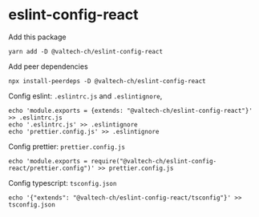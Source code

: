 # eslint-config-react

Add this package

    yarn add -D @valtech-ch/eslint-config-react

Add peer dependencies

    npx install-peerdeps -D @valtech-ch/eslint-config-react

Config eslint: `.eslintrc.js` and `.eslintignore`,

    echo 'module.exports = {extends: "@valtech-ch/eslint-config-react"}' >> .eslintrc.js
    echo '.eslintrc.js' >> .eslintignore
    echo 'prettier.config.js' >> .eslintignore

Config prettier: `prettier.config.js`

    echo 'module.exports = require("@valtech-ch/eslint-config-react/prettier.config")' >> prettier.config.js

Config typescript: `tsconfig.json`

    echo '{"extends": "@valtech-ch/eslint-config-react/tsconfig"}' >> tsconfig.json
